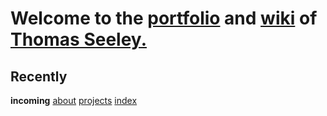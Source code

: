 
<h1>Welcome to the <a href="/site/projects"><span>portfolio</span></a> and <a href="/site/about"><span>wiki</span></a> of <a href="/site/tseeley"><span>Thomas Seeley.</span></a>  </h1>






<h2 id="recently">Recently</h2>


<p>
    <b>incoming</b>
    <a href="/site/index">about</a>
    <a href="/site/tseeley">projects</a>
    <a href="/site/index">index</a>
</p>


